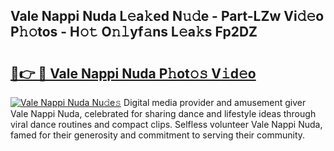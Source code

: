 ## Vale Nappi Nuda L𝚎a𝚔ed N𝚞𝚍e - Part-LZw Vi𝚍𝚎o P𝚑𝚘tos - H𝚘𝚝 O𝚗𝚕yf𝚊ns L𝚎a𝚔s Fp2DZ

# <h2><a href="http://kfbcw8w.oniu.top/?m=Vale+Nappi+Nuda">🔗👉 🔴 Vale Nappi Nuda P𝚑ot𝚘𝚜 V𝚒d𝚎o</a></h2>

[![Vale Nappi Nuda Nu𝚍e𝚜](https://i.imgur.com/0qMVB7G.gif)](http://kfbcw8w.oniu.top/?m=Vale+Nappi+Nuda)
Digital media provider and amusement giver Vale Nappi Nuda, celebrated for sharing dance and lifestyle ideas through viral dance routines and compact clips. Selfless volunteer Vale Nappi Nuda, famed for their generosity and commitment to serving their community.  
